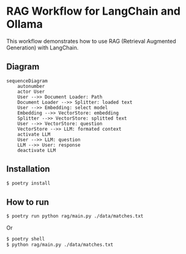 # RAG Workflow for LangChain and Ollama

This workflow demonstrates how to use RAG (Retrieval Augmented Generation) with LangChain.

## Diagram

```mermaid
sequenceDiagram
    autonumber
    actor User    
    User -->> Document Loader: Path
    Document Loader -->> Splitter: loaded text
    User -->> Embedding: select model
    Embedding -->> VectorStore: embedding    
    Splitter -->> VectorStore: splitted text    
    User -->> VectorStore: question      
    VectorStore -->> LLM: formated context    
    activate LLM
    User -->> LLM: question
    LLM -->> User: response
    deactivate LLM
```

## Installation

```Bash
$ poetry install
```

## How to run

```Bash
$ poetry run python rag/main.py ./data/matches.txt 
```

Or 

```Bash
$ poetry shell
$ python rag/main.py ./data/matches.txt
```